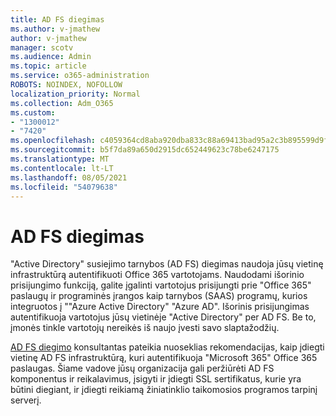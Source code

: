 ```yaml
---
title: AD FS diegimas
ms.author: v-jmathew
author: v-jmathew
manager: scotv
ms.audience: Admin
ms.topic: article
ms.service: o365-administration
ROBOTS: NOINDEX, NOFOLLOW
localization_priority: Normal
ms.collection: Adm_O365
ms.custom:
- "1300012"
- "7420"
ms.openlocfilehash: c4059364cd8aba920dba833c88a69413bad95a2c3b895599d9f6895b50ff73d5
ms.sourcegitcommit: b5f7da89a650d2915dc652449623c78be6247175
ms.translationtype: MT
ms.contentlocale: lt-LT
ms.lasthandoff: 08/05/2021
ms.locfileid: "54079638"
---
```

# <a name="deploy-ad-fs"></a>AD FS diegimas

"Active Directory" susiejimo tarnybos (AD FS) diegimas naudoja jūsų vietinę infrastruktūrą autentifikuoti Office 365 vartotojams. Naudodami išorinio prisijungimo funkciją, galite įgalinti vartotojus prisijungti prie "Office 365" paslaugų ir programinės įrangos kaip tarnybos (SAAS) programų, kurios integruotos į ""Azure Active Directory" "Azure AD". Išorinis prisijungimas autentifikuoja vartotojus jūsų vietinėje "Active Directory" per AD FS. Be to, įmonės tinkle vartotojų nereikės iš naujo įvesti savo slaptažodžių.

[AD FS diegimo](https://go.microsoft.com/fwlink/?linkid=2071178) konsultantas pateikia nuoseklias rekomendacijas, kaip įdiegti vietinę AD FS infrastruktūrą, kuri autentifikuoja "Microsoft 365" Office 365 paslaugas. Šiame vadove jūsų organizacija gali peržiūrėti AD FS komponentus ir reikalavimus, įsigyti ir įdiegti SSL sertifikatus, kurie yra būtini diegiant, ir įdiegti reikiamą žiniatinklio taikomosios programos tarpinį serverį.
